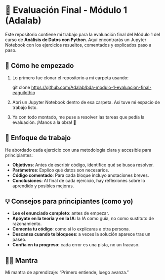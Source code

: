 # 📘 Evaluación Final - Módulo 1 (Adalab)

Este repositorio contiene mi trabajo para la evaluación final del Módulo 1 del curso de **Análisis de Datos con Python**. 
Aquí encontrarás un Jupyter Notebook con los ejercicios resueltos, comentados y explicados paso a paso.

## 🚀 Cómo he empezado

1. Lo primero fue clonar el repositorio a mi carpeta usando:

    git clone https://github.com/Adalab/bda-modulo-1-evaluacion-final-eaguilothio

2. Abrí un Jupyter Notebook dentro de esa carpeta. Así tuve mi espacio de trabajo listo.

3. Ya con todo montado, me puse a resolver las tareas que pedía la evaluación. ¡Manos a la obra! 💪

## 🧠 Enfoque de trabajo

He abordado cada ejercicio con una metodología clara y accesible para principiantes:

- **Objetivos**: Antes de escribir código, identifico qué se busca resolver.
- **Parámetros**: Explico qué datos son necesarios.
- **Código comentado**: Para cada bloque incluyo anotaciones breves.
- **Conclusiones**: Al final de cada ejercicio, hay reflexiones sobre lo aprendido y posibles mejoras.

## 💡 Consejos para principiantes (como yo)

- **Lee el enunciado completo**: antes de empezar.
- **Apóyate en la teoría y en la IA**: la IA como guia, no como sustituto de razonamiento.
- **Comenta tu código**: como si lo explicaras a otra persona.
- **Descansa cuando te bloquees**: a veces la solución aparece tras un paseo.
- **Confía en tu progreso**: cada error es una pista, no un fracaso.

## 🧘‍♀️ Mantra
Mi mantra de aprendizaje: “Primero entiende, luego avanza.”